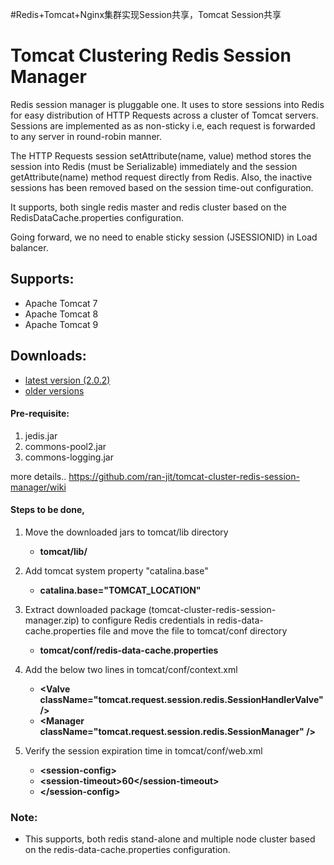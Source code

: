 #Redis+Tomcat+Nginx集群实现Session共享，Tomcat Session共享
# Tomcat Clustering Redis Session Manager

Redis session manager is pluggable one. It uses to store sessions into Redis for easy distribution of HTTP Requests across a cluster of Tomcat servers. Sessions are implemented as as non-sticky i.e, each request is forwarded to any server in round-robin manner.

The HTTP Requests session setAttribute(name, value) method stores the session into Redis (must be Serializable) immediately and the session getAttribute(name) method request directly from Redis. Also, the inactive sessions has been removed based on the session time-out configuration.

It supports, both single redis master and redis cluster based on the RedisDataCache.properties configuration.

Going forward, we no need to enable sticky session (JSESSIONID) in Load balancer.

## Supports:
   * Apache Tomcat 7
   * Apache Tomcat 8
   * Apache Tomcat 9

## Downloads:
   * [latest version (2.0.2)](https://github.com/ran-jit/tomcat-cluster-redis-session-manager/releases/tag/2.0.2)
   * [older versions](https://github.com/ran-jit/tomcat-cluster-redis-session-manager/wiki)

#### Pre-requisite:
1. jedis.jar
2. commons-pool2.jar
3. commons-logging.jar

more details.. https://github.com/ran-jit/tomcat-cluster-redis-session-manager/wiki
    

#### Steps to be done,
1. Move the downloaded jars to tomcat/lib directory
	* **tomcat/lib/**
	
2. Add tomcat system property "catalina.base"
	* **catalina.base="TOMCAT_LOCATION"**

3. Extract downloaded package (tomcat-cluster-redis-session-manager.zip) to configure Redis credentials in redis-data-cache.properties file and move the file to tomcat/conf directory
	* **tomcat/conf/redis-data-cache.properties**

4. Add the below two lines in tomcat/conf/context.xml
	* **&#60;Valve className="tomcat.request.session.redis.SessionHandlerValve" &#47;&#62;**
	* **&#60;Manager className="tomcat.request.session.redis.SessionManager" &#47;&#62;**

5. Verify the session expiration time in tomcat/conf/web.xml
	* **&#60;session-config&#62;**
	* 	**&#60;session-timeout&#62;60&#60;&#47;session-timeout&#62;**
	* **&#60;&#47;session-config&#62;**

### Note:
  * This supports, both redis stand-alone and multiple node cluster based on the redis-data-cache.properties configuration.
